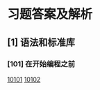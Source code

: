 # 习题答案及解析

## [1] 语法和标准库

### [101] 在开始编程之前

[10101](语法和标准库/在开始编程之前/10101.md) [10102](语法和标准库/在开始编程之前/10102.md)
